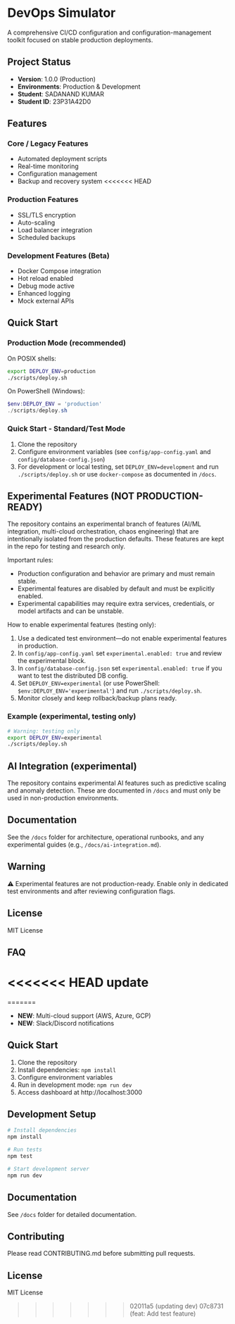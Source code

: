 # DevOps Simulator

A comprehensive CI/CD configuration and configuration-management toolkit focused on stable production deployments.

## Project Status
- **Version**: 1.0.0 (Production)
- **Environments**: Production & Development
- **Student**: SADANAND KUMAR
- **Student ID**: 23P31A42D0

## Features

### Core / Legacy Features
- Automated deployment scripts
- Real-time monitoring
- Configuration management
- Backup and recovery system
<<<<<<< HEAD

### Production Features
- SSL/TLS encryption
- Auto-scaling
- Load balancer integration
- Scheduled backups

### Development Features (Beta)
- Docker Compose integration
- Hot reload enabled
- Debug mode active
- Enhanced logging
- Mock external APIs

## Quick Start

### Production Mode (recommended)
On POSIX shells:
```bash
export DEPLOY_ENV=production
./scripts/deploy.sh
```
On PowerShell (Windows):
```powershell
$env:DEPLOY_ENV = 'production'
./scripts/deploy.sh
```

### Quick Start - Standard/Test Mode
1. Clone the repository
2. Configure environment variables (see `config/app-config.yaml` and `config/database-config.json`)
3. For development or local testing, set `DEPLOY_ENV=development` and run `./scripts/deploy.sh` or use `docker-compose` as documented in `/docs`.

## Experimental Features (NOT PRODUCTION-READY)

The repository contains an experimental branch of features (AI/ML integration, multi-cloud orchestration, chaos engineering) that are intentionally isolated from the production defaults. These features are kept in the repo for testing and research only.

Important rules:
- Production configuration and behavior are primary and must remain stable.
- Experimental features are disabled by default and must be explicitly enabled.
- Experimental capabilities may require extra services, credentials, or model artifacts and can be unstable.

How to enable experimental features (testing only):
1. Use a dedicated test environment—do not enable experimental features in production.
2. In `config/app-config.yaml` set `experimental.enabled: true` and review the experimental block.
3. In `config/database-config.json` set `experimental.enabled: true` if you want to test the distributed DB config.
4. Set `DEPLOY_ENV=experimental` (or use PowerShell: `$env:DEPLOY_ENV='experimental'`) and run `./scripts/deploy.sh`.
5. Monitor closely and keep rollback/backup plans ready.

### Example (experimental, testing only)
```bash
# Warning: testing only
export DEPLOY_ENV=experimental
./scripts/deploy.sh
```

## AI Integration (experimental)
The repository contains experimental AI features such as predictive scaling and anomaly detection. These are documented in `/docs` and must only be used in non-production environments.

## Documentation
See the `/docs` folder for architecture, operational runbooks, and any experimental guides (e.g., `/docs/ai-integration.md`).

## Warning
⚠️ Experimental features are not production-ready. Enable only in dedicated test environments and after reviewing configuration flags.

## License
MIT License

## FAQ
<<<<<<< HEAD
update
=======
=======
- **NEW**: Multi-cloud support (AWS, Azure, GCP)
- **NEW**: Slack/Discord notifications

## Quick Start
1. Clone the repository
2. Install dependencies: `npm install`
3. Configure environment variables
4. Run in development mode: `npm run dev`
5. Access dashboard at http://localhost:3000

## Development Setup
```bash
# Install dependencies
npm install

# Run tests
npm test

# Start development server
npm run dev
```

## Documentation
See `/docs` folder for detailed documentation.

## Contributing
Please read CONTRIBUTING.md before submitting pull requests.

## License
MIT License
>>>>>>> 02011a5 (updating dev)
>>>>>>> 07c8731 (feat: Add test feature)

